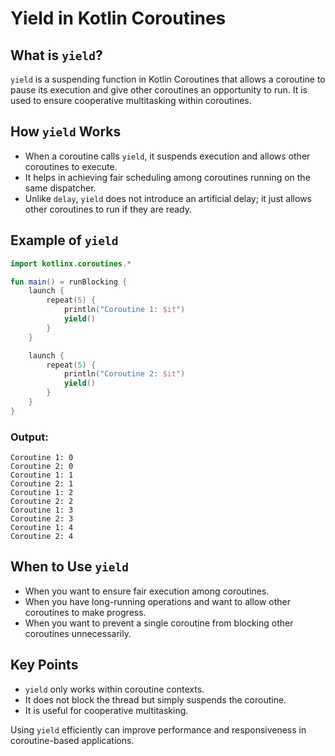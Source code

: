 # Yield in Kotlin Coroutines

## What is `yield`?
`yield` is a suspending function in Kotlin Coroutines that allows a coroutine to pause its execution and give other coroutines an opportunity to run. It is used to ensure cooperative multitasking within coroutines.

## How `yield` Works
- When a coroutine calls `yield`, it suspends execution and allows other coroutines to execute.
- It helps in achieving fair scheduling among coroutines running on the same dispatcher.
- Unlike `delay`, `yield` does not introduce an artificial delay; it just allows other coroutines to run if they are ready.

## Example of `yield`
```kotlin
import kotlinx.coroutines.*

fun main() = runBlocking {
    launch {
        repeat(5) {
            println("Coroutine 1: $it")
            yield()
        }
    }

    launch {
        repeat(5) {
            println("Coroutine 2: $it")
            yield()
        }
    }
}
```

### Output:
```
Coroutine 1: 0
Coroutine 2: 0
Coroutine 1: 1
Coroutine 2: 1
Coroutine 1: 2
Coroutine 2: 2
Coroutine 1: 3
Coroutine 2: 3
Coroutine 1: 4
Coroutine 2: 4
```

## When to Use `yield`
- When you want to ensure fair execution among coroutines.
- When you have long-running operations and want to allow other coroutines to make progress.
- When you want to prevent a single coroutine from blocking other coroutines unnecessarily.

## Key Points
- `yield` only works within coroutine contexts.
- It does not block the thread but simply suspends the coroutine.
- It is useful for cooperative multitasking.

Using `yield` efficiently can improve performance and responsiveness in coroutine-based applications.
